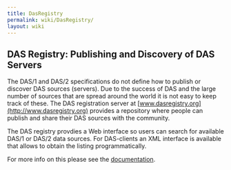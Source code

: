 ```yaml
---
title: DasRegistry
permalink: wiki/DasRegistry/
layout: wiki
---
```


DAS Registry: Publishing and Discovery of DAS Servers
-----------------------------------------------------

The DAS/1 and DAS/2 specifications do not define how to publish or
discover DAS sources (servers). Due to the success of DAS and the large
number of sources that are spread around the world it is not easy to
keep track of these. The DAS registration server at
[www.dasregistry.org](http://www.dasregistry.org) provides a repository
where people can publish and share their DAS sources with the community.

The DAS registry provdies a Web interface so users can search for
available DAS/1 or DAS/2 data sources. For DAS-clients an XML interface
is available that allows to obtain the listing programmatically.

For more info on this please see the
[documentation](http://www.dasregistry.org/help_scripting.jsp).
